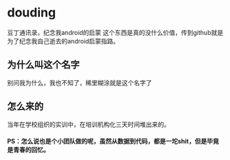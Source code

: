 # douding
豆丁通讯录，纪念我android的启蒙
这个东西是真的没什么价值，传到github就是为了纪念我自己逝去的android启蒙指路。

## 为什么叫这个名字
别问我为什么，我也不知了，稀里糊涂就是这个名字了

## 怎么来的
当年在学校组织的实训中，在培训机构化三天时间堆出来的。

#### PS：怎么说也是个小团队做的呢，虽然从数据到代码，都是一坨shit，但是毕竟是青春的回忆。
